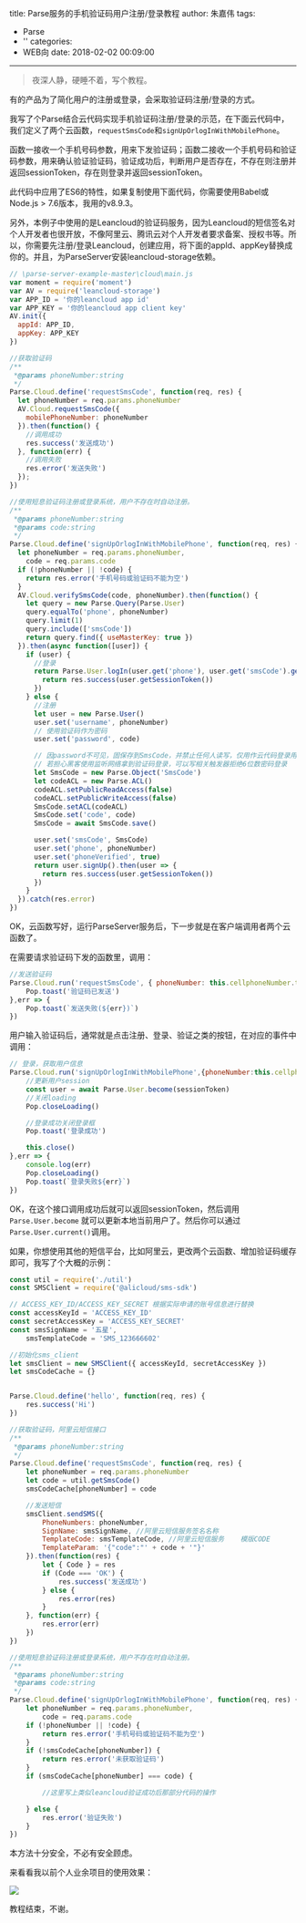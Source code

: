 title: Parse服务的手机验证码用户注册/登录教程
author: 朱嘉伟
tags:
  - Parse
  - ''
categories:
  - WEB向
date: 2018-02-02 00:09:00
---
> 夜深人静，硬睡不着，写个教程。

有的产品为了简化用户的注册或登录，会采取验证码注册/登录的方式。

我写了个Parse结合云代码实现手机验证码注册/登录的示范，在下面云代码中，我们定义了两个云函数，`requestSmsCode`和`signUpOrlogInWithMobilePhone`。

函数一接收一个手机号码参数，用来下发验证码；函数二接收一个手机号码和验证码参数，用来确认验证验证码，验证成功后，判断用户是否存在，不存在则注册并返回sessionToken，存在则登录并返回sessionToken。

此代码中应用了ES6的特性，如果复制使用下面代码，你需要使用Babel或Node.js &gt; 7.6版本，我用的v8.9.3。

另外，本例子中使用的是Leancloud的验证码服务，因为Leancloud的短信签名对个人开发者也很开放，不像阿里云、腾讯云对个人开发者要求备案、授权书等。所以，你需要先注册/登录Leancloud，创建应用，将下面的appId、appKey替换成你的。并且，为ParseServer安装leancloud-storage依赖。

```js
// \parse-server-example-master\cloud\main.js
var moment = require('moment')
var AV = require('leancloud-storage')
var APP_ID = '你的leancloud app id'
var APP_KEY = '你的leancloud app client key'
AV.init({
  appId: APP_ID,
  appKey: APP_KEY
})

//获取验证码
/**
 *@params phoneNumber:string
 */
Parse.Cloud.define('requestSmsCode', function(req, res) {
  let phoneNumber = req.params.phoneNumber
  AV.Cloud.requestSmsCode({
    mobilePhoneNumber: phoneNumber
  }).then(function() {
    //调用成功
    res.success('发送成功')
  }, function(err) {
    //调用失败
    res.error('发送失败')
  });
})

//使用短息验证码注册或登录系统，用户不存在时自动注册。
/**
 *@params phoneNumber:string
 *@params code:string
 */
Parse.Cloud.define('signUpOrlogInWithMobilePhone', function(req, res) {
  let phoneNumber = req.params.phoneNumber,
    code = req.params.code
  if (!phoneNumber || !code) {
    return res.error('手机号码或验证码不能为空')
  }
  AV.Cloud.verifySmsCode(code, phoneNumber).then(function() {
    let query = new Parse.Query(Parse.User)
    query.equalTo('phone', phoneNumber)
    query.limit(1)
    query.include(['smsCode'])
    return query.find({ useMasterKey: true })
  }).then(async function([user]) {
    if (user) {
      //登录
      return Parse.User.logIn(user.get('phone'), user.get('smsCode').get('code')).then(user => {
        return res.success(user.getSessionToken())
      })
    } else {
      //注册
      let user = new Parse.User()
      user.set('username', phoneNumber)
      // 使用验证码作为密码
      user.set('password', code)

      // 因password不可见，固保存到SmsCode，并禁止任何人读写，仅用作云代码登录用。
      // 若担心黑客使用监听网络拿到验证码登录，可以写相关触发器拒绝6位数密码登录
      let SmsCode = new Parse.Object('SmsCode')
      let codeACL = new Parse.ACL()
      codeACL.setPublicReadAccess(false)
      codeACL.setPublicWriteAccess(false)
      SmsCode.setACL(codeACL)
      SmsCode.set('code', code)
      SmsCode = await SmsCode.save()

      user.set('smsCode', SmsCode)
      user.set('phone', phoneNumber)
      user.set('phoneVerified', true)
      return user.signUp().then(user => {
        return res.success(user.getSessionToken())
      })
    }
  }).catch(res.error)
})

```

OK，云函数写好，运行ParseServer服务后，下一步就是在客户端调用者两个云函数了。

在需要请求验证码下发的函数里，调用：

```js
//发送验证码
Parse.Cloud.run('requestSmsCode', { phoneNumber: this.cellphoneNumber.text }).then(res => {
	Pop.toast('验证码已发送')
},err => {
	Pop.toast(`发送失败(${err})`)
})
```

用户输入验证码后，通常就是点击注册、登录、验证之类的按钮，在对应的事件中调用：

```js
// 登录，获取用户信息
Parse.Cloud.run('signUpOrlogInWithMobilePhone',{phoneNumber:this.cellphoneNumber.text, code:this.SmsCode.text}).then(async (sessionToken) => {
	//更新用户session
	const user = await Parse.User.become(sessionToken)
	//关闭loading
	Pop.closeLoading()

	//登录成功关闭登录框
	Pop.toast('登录成功')

	this.close()
},err => {
	console.log(err)
	Pop.closeLoading()
	Pop.toast(`登录失败${err}`)
})
```

OK，在这个接口调用成功后就可以返回sessionToken，然后调用`Parse.User.become` 就可以更新本地当前用户了。然后你可以通过`Parse.User.current()`调用。

如果，你想使用其他的短信平台，比如阿里云，更改两个云函数、增加验证码缓存即可，我写了个大概的示例：

```js
const util = require('./util')
const SMSClient = require('@alicloud/sms-sdk')

// ACCESS_KEY_ID/ACCESS_KEY_SECRET 根据实际申请的账号信息进行替换
const accessKeyId = 'ACCESS_KEY_ID'
const secretAccessKey = 'ACCESS_KEY_SECRET'
const smsSignName = '五星',
    smsTemplateCode = 'SMS_123666602'

//初始化sms_client
let smsClient = new SMSClient({ accessKeyId, secretAccessKey })
let smsCodeCache = {}


Parse.Cloud.define('hello', function(req, res) {
    res.success('Hi')
})

//获取验证码，阿里云短信接口
/**
 *@params phoneNumber:string
 */
Parse.Cloud.define('requestSmsCode', function(req, res) {
    let phoneNumber = req.params.phoneNumber
    let code = util.getSmsCode()
    smsCodeCache[phoneNumber] = code

    //发送短信
    smsClient.sendSMS({
        PhoneNumbers: phoneNumber,
        SignName: smsSignName, //阿里云短信服务签名名称
        TemplateCode: smsTemplateCode, //阿里云短信服务	模版CODE
        TemplateParam: '{"code":"' + code + '"}'
    }).then(function(res) {
        let { Code } = res
        if (Code === 'OK') {
            res.success('发送成功')
        } else {
            res.error(res)
        }
    }, function(err) {
        res.error(err)
    })
})

//使用短息验证码注册或登录系统，用户不存在时自动注册。
/**
 *@params phoneNumber:string
 *@params code:string
 */
Parse.Cloud.define('signUpOrlogInWithMobilePhone', function(req, res) {
    let phoneNumber = req.params.phoneNumber,
        code = req.params.code
    if (!phoneNumber || !code) {
        return res.error('手机号码或验证码不能为空')
    }
    if (!smsCodeCache[phoneNumber]) {
        return res.error('未获取验证码')
    }
    if (smsCodeCache[phoneNumber] === code) {

		//这里写上类似leancloud验证成功后那部分代码的操作

    } else {
        res.error('验证失败')
    }
})


```

本方法十分安全，不必有安全顾虑。

来看看我以前个人业余项目的使用效果：

![](/img/GIF_Parse_login_with_phone_number.gif)

教程结束，不谢。